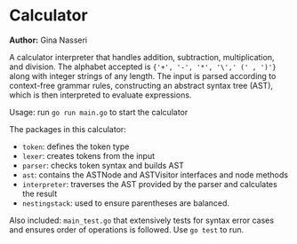 # Calculator

**Author:** Gina Nasseri

A calculator interpreter that handles addition, subtraction, multiplication, and division. The alphabet accepted is `{'+', '-', '*', '\',' (' , ')'}` along with integer strings of any length. The input is parsed according to context-free grammar rules, constructing an abstract syntax tree (AST), which is then interpreted to evaluate expressions. 

Usage: run `go run main.go` to start the calculator

The packages in this calculator:
- `token`: defines the token type
- `lexer`: creates tokens from the input 
- `parser`: checks token syntax and builds AST
- `ast`: contains the ASTNode and ASTVisitor interfaces and node methods
- `interpreter`: traverses the AST provided by the parser and calculates the result 
- `nestingstack`: used to ensure parentheses are balanced. 

Also included: `main_test.go` that extensively tests for syntax error cases and ensures order of operations is followed. Use `go test` to run.
